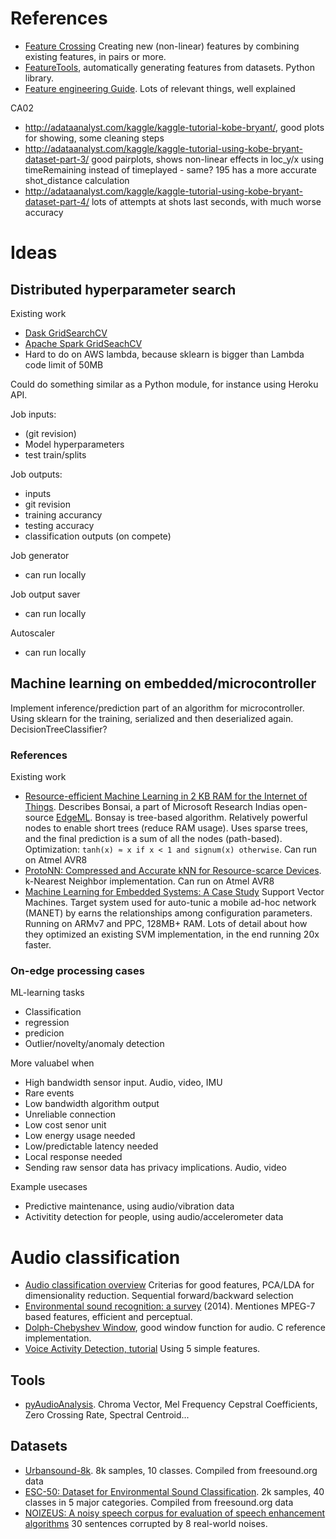 
# References

* [Feature Crossing](https://developers.google.com/machine-learning/crash-course/feature-crosses/crossing-one-hot-vectors)
Creating new (non-linear) features by combining existing features, in pairs or more. 
* [FeatureTools](https://docs.featuretools.com/index.html), automatically generating features from datasets. Python library.
* [Feature engineering Guide](http://adataanalyst.com/machine-learning/comprehensive-guide-feature-engineering/).
Lots of relevant things, well explained

CA02

* http://adataanalyst.com/kaggle/kaggle-tutorial-kobe-bryant/, good plots for showing, some cleaning steps
* http://adataanalyst.com/kaggle/kaggle-tutorial-using-kobe-bryant-dataset-part-3/
good pairplots, shows non-linear effects in loc_y/x
using timeRemaining instead of timeplayed - same?
195 has a more accurate shot_distance calculation
* http://adataanalyst.com/kaggle/kaggle-tutorial-using-kobe-bryant-dataset-part-4/
lots of attempts at shots last seconds, with much worse accuracy

# Ideas

## Distributed hyperparameter search

Existing work

* [Dask GridSearchCV](https://www.kdnuggets.com/2017/05/dask-searchcv-distributed-hyperparameter-optimization-scikit-learn.html)
* [Apache Spark GridSeachCV](https://databricks.com/blog/2016/02/08/auto-scaling-scikit-learn-with-apache-spark.html)
* Hard to do on AWS lambda, because sklearn is bigger than Lambda code limit of 50MB

Could do something similar as a Python module, for instance using Heroku API.

Job inputs:
- (git revision)
- Model hyperparameters
- test train/splits

Job outputs:
- inputs
- git revision
- training accurancy
- testing accuracy
- classification outputs (on compete)

Job generator
- can run locally

Job output saver
- can run locally

Autoscaler
- can run locally


## Machine learning on embedded/microcontroller

Implement inference/prediction part of an algorithm for microcontroller.
Using sklearn for the training, serialized and then deserialized again.
DecisionTreeClassifier?

### References

Existing work

* [Resource-efficient Machine Learning in 2 KB RAM for the Internet of Things](https://www.microsoft.com/en-us/research/wp-content/uploads/2017/06/kumar17.pdf). Describes Bonsai, a part of Microsoft Research Indias open-source [EdgeML](https://github.com/Microsoft/EdgeML).
Bonsay is tree-based algorithm. Relatively powerful nodes to enable short trees (reduce RAM usage).
Uses sparse trees, and the final prediction is a sum of all the nodes (path-based).
Optimization: `tanh(x) ≈ x if x < 1 and signum(x) otherwise`. Can run on Atmel AVR8
* [ProtoNN: Compressed and Accurate kNN for Resource-scarce Devices](http://manikvarma.org/pubs/gupta17.pdf).
k-Nearest Neighbor implementation. Can run on Atmel AVR8
* [Machine Learning for Embedded Systems: A Case Study](http://www.cs.cmu.edu/~khaigh/papers/2015-HaighTechReport-Embedded.pdf)
Support Vector Machines. Target system used for auto-tunic a mobile ad-hoc network (MANET) by
earns the relationships among configuration parameters. Running on ARMv7 and PPC, 128MB+ RAM.
Lots of detail about how they optimized an existing SVM implementation, in the end running 20x faster.

### On-edge processing cases

ML-learning tasks

* Classification
* regression
* predicion
* Outlier/novelty/anomaly detection

More valuabel when

* High bandwidth sensor input.
Audio, video, IMU
* Rare events
* Low bandwidth algorithm output
* Unreliable connection
* Low cost senor unit
* Low energy usage needed
* Low/predictable latency needed
* Local response needed
* Sending raw sensor data has privacy implications.
Audio, video

Example usecases

* Predictive maintenance, using audio/vibration data
* Activitity detection for people, using audio/accelerometer data

# Audio classification

* [Audio classification overview](http://www.nyu.edu/classes/bello/ACA_files/8-classification.pdf)
Criterias for good features,
PCA/LDA for dimensionality reduction. Sequential forward/backward selection
* [Environmental sound recognition: a survey](https://www.cambridge.org/core/services/aop-cambridge-core/content/view/S2048770314000122) (2014).
Mentiones MPEG-7 based features, efficient and perceptual.
* [Dolph-Chebyshev Window](http://practicalcryptography.com/miscellaneous/machine-learning/implementing-dolph-chebyshev-window/),
good window function for audio. C reference implementation.
* [Voice Activity Detection, tutorial](http://practicalcryptography.com/miscellaneous/machine-learning/voice-activity-detection-vad-tutorial/)
Using 5 simple features.

## Tools
* [pyAudioAnalysis](https://github.com/tyiannak/pyAudioAnalysis/wiki/3.-Feature-Extraction).
Chroma Vector, Mel Frequency Cepstral Coefficients, Zero Crossing Rate, Spectral Centroid...

## Datasets
* [Urbansound-8k](https://serv.cusp.nyu.edu/projects/urbansounddataset/urbansound8k.html).
8k samples, 10 classes. Compiled from freesound.org data
* [ESC-50: Dataset for Environmental Sound Classification](https://github.com/karoldvl/ESC-50).
2k samples, 40 classes in 5 major categories. Compiled from freesound.org data
* [NOIZEUS: A noisy speech corpus for evaluation of speech enhancement algorithms](http://ecs.utdallas.edu/loizou/speech/noizeus/)
30 sentences corrupted by 8 real-world noises. 

